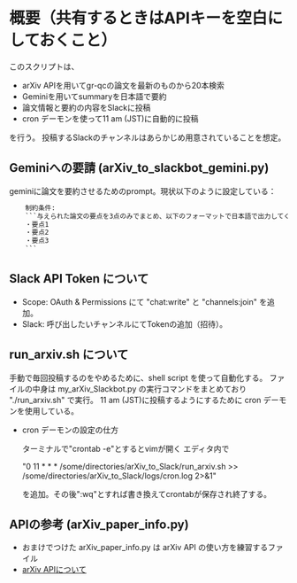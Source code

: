 # 概要（共有するときはAPIキーを空白にしておくこと）
このスクリプトは、

- arXiv APIを用いてgr-qcの論文を最新のものから20本検索
- Geminiを用いてsummaryを日本語で要約
- 論文情報と要約の内容をSlackに投稿
- cron デーモンを使って11 am (JST)に自動的に投稿
  
を行う。
投稿するSlackのチャンネルはあらかじめ用意されていることを想定。

## Geminiへの要請 (arXiv_to_slackbot_gemini.py)
geminiに論文を要約させるためのprompt。現状以下のように設定している：
```.txt
    制約条件:
    ```与えられた論文の要点を3点のみでまとめ、以下のフォーマットで日本語で出力してください。
    ・要点1
    ・要点2
    ・要点3
    ```
```

## Slack API Token について
- Scope: OAuth & Permissions にて "chat:write" と "channels:join" を追加。
- Slack: 呼び出したいチャンネルにてTokenの追加（招待）。

## run_arxiv.sh について
手動で毎回投稿するのをやめるために、shell script を使って自動化する。
ファイルの中身は my_arXiv_Slackbot.py の実行コマンドをまとめており "./run_arxiv.sh" で実行。
11 am (JST)に投稿するようにするために cron デーモンを使用している。

- cron デーモンの設定の仕方

  ターミナルで"crontab -e"とするとvimが開く
  エディタ内で

  "0 11 * * * /some/directories/arXiv_to_Slack/run_arxiv.sh >> /some/directories/arXiv_to_Slack/logs/cron.log 2>&1"

  を追加。その後":wq"とすれば書き換えてcrontabが保存され終了する。



## APIの参考 (arXiv_paper_info.py)
- おまけでつけた arXiv_paper_info.py は arXiv API の使い方を練習するファイル
- [arXiv APIについて](https://info.arxiv.org/help/api/user-manual.html)

